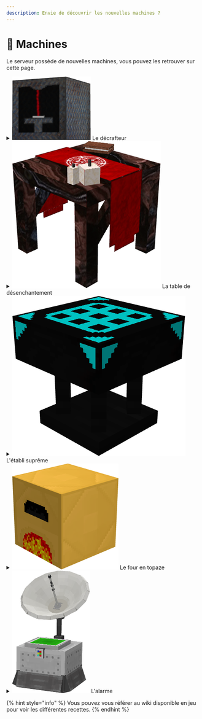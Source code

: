 ```yaml
---
description: Envie de découvrir les nouvelles machines ?
---
```


# 🔧 Machines

Le serveur possède de nouvelles machines, vous pouvez les retrouver sur cette page.

<details>

<summary><img src="../../.gitbook/assets/decrafter.png" alt="" data-size="line"> Le décrafteur</summary>

Le décrafteur vous permet de récupérer les lingots d'une armure que vous lui donnez. Son fonctionnement dépend de la durabilité de l'armure.

Par exemple, si vous introduisez des bottes en mercure avec une durabilité de 50 %, le décrafteur vous remettra 2 lingots de mercure.

</details>

<details>

<summary><img src="../../.gitbook/assets/disenchanter.png" alt="" data-size="line"> La table de désenchantement</summary>

La table de désenchantement vous permet de supprimer les enchantements de l'armure que vous lui avez fournie.

Une orbe de désenchantement est nécessaire à son fonctionnement.

</details>

<details>

<summary><img src="../../.gitbook/assets/supreme_crafting_table.png" alt="" data-size="line"> L'établi suprême</summary>

L'établi suprême vous permet de fabriquer de nouveaux objets avec une interface de 9 x 9.

</details>

<details>

<summary><img src="../../.gitbook/assets/topaze_furnace.png" alt="" data-size="line"> Le four en topaze</summary>

Le four en topaze réduit de moitié le temps de cuisson par rapport à un four traditionnel.

</details>

<details>

<summary><img src="../../.gitbook/assets/satteliterevised.png" alt="" data-size="line"> L'alarme</summary>

L'alarme est un bloc qui permet de vous informer via Discord si une personne est présente dans un rayon de 100 blocs aux alentours. Pour qu'elle vous envoie des notifications sur Discord, il vous faudra lier votre compte à celle-ci via la commande `/link`.

</details>



{% hint style="info" %}
Vous pouvez vous référer au wiki disponible en jeu pour voir les différentes recettes.
{% endhint %}
